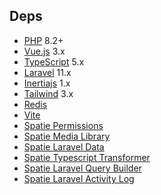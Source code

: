 ## Deps

* [PHP](https://www.php.net/releases/8.2/en.php) 8.2+
* [Vue.js](https://vuejs.org/) 3.x
* [TypeScript](https://www.typescriptlang.org/) 5.x
* [Laravel](http://laravel.com/docs/) 11.x
* [Inertiajs](https://inertiajs.com/) 1.x
* [Tailwind](https://tailwindcss.com/) 3.x
* [Redis](https://redis.io/)
* [Vite](https://vitejs.dev/)
* [Spatie Permissions](#)
* [Spatie Media Library](#)
* [Spatie Laravel Data](https://spatie.be/docs/laravel-data/)
* [Spatie Typescript Transformer](https://spatie.be/docs/typescript-transformer/)
* [Spatie Laravel Query Builder](#)
* [Spatie Laravel Activity Log](#)

